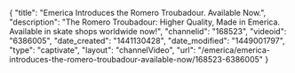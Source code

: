 {
    "title": "Emerica Introduces the Romero Troubadour. Available Now.",
    "description": "The Romero Troubadour: Higher Quality, Made in Emerica. Available in skate shops worldwide now!",
    "channelid": "168523",
    "videoid": "6386005",
    "date_created": "1441130428",
    "date_modified": "1449001797",
    "type": "captivate",
    "layout": "channelVideo",
    "url": "\/emerica\/emerica-introduces-the-romero-troubadour-available-now\/168523-6386005"
}